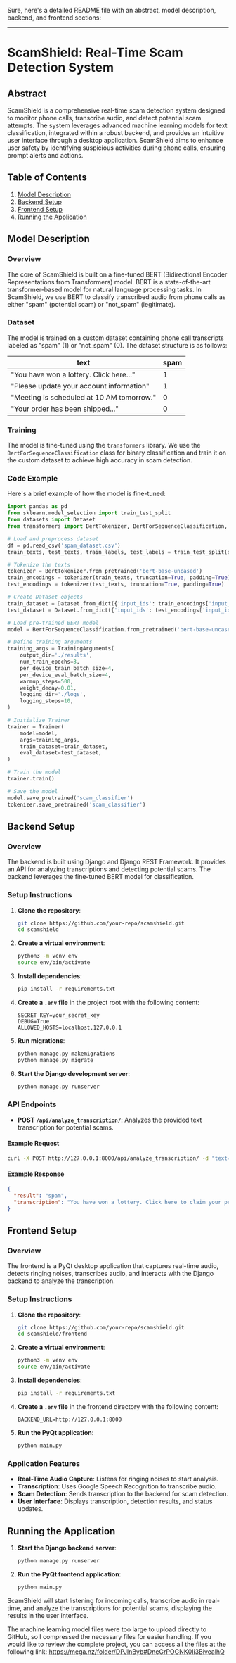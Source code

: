 Sure, here's a detailed README file with an abstract, model description, backend, and frontend sections:

---

# ScamShield: Real-Time Scam Detection System

## Abstract

ScamShield is a comprehensive real-time scam detection system designed to monitor phone calls, transcribe audio, and detect potential scam attempts. The system leverages advanced machine learning models for text classification, integrated within a robust backend, and provides an intuitive user interface through a desktop application. ScamShield aims to enhance user safety by identifying suspicious activities during phone calls, ensuring prompt alerts and actions.

## Table of Contents

1. [Model Description](#model-description)
2. [Backend Setup](#backend-setup)
3. [Frontend Setup](#frontend-setup)
4. [Running the Application](#running-the-application)

## Model Description

### Overview

The core of ScamShield is built on a fine-tuned BERT (Bidirectional Encoder Representations from Transformers) model. BERT is a state-of-the-art transformer-based model for natural language processing tasks. In ScamShield, we use BERT to classify transcribed audio from phone calls as either "spam" (potential scam) or "not_spam" (legitimate).

### Dataset

The model is trained on a custom dataset containing phone call transcripts labeled as "spam" (1) or "not_spam" (0). The dataset structure is as follows:

| text                                     | spam |
|------------------------------------------|------|
| "You have won a lottery. Click here..."  | 1    |
| "Please update your account information" | 1    |
| "Meeting is scheduled at 10 AM tomorrow."| 0    |
| "Your order has been shipped..."         | 0    |

### Training

The model is fine-tuned using the `transformers` library. We use the `BertForSequenceClassification` class for binary classification and train it on the custom dataset to achieve high accuracy in scam detection.

### Code Example

Here's a brief example of how the model is fine-tuned:

```python
import pandas as pd
from sklearn.model_selection import train_test_split
from datasets import Dataset
from transformers import BertTokenizer, BertForSequenceClassification, Trainer, TrainingArguments

# Load and preprocess dataset
df = pd.read_csv('spam_dataset.csv')
train_texts, test_texts, train_labels, test_labels = train_test_split(df['text'].tolist(), df['spam'].tolist(), test_size=0.2)

# Tokenize the texts
tokenizer = BertTokenizer.from_pretrained('bert-base-uncased')
train_encodings = tokenizer(train_texts, truncation=True, padding=True)
test_encodings = tokenizer(test_texts, truncation=True, padding=True)

# Create Dataset objects
train_dataset = Dataset.from_dict({'input_ids': train_encodings['input_ids'], 'attention_mask': train_encodings['attention_mask'], 'labels': train_labels})
test_dataset = Dataset.from_dict({'input_ids': test_encodings['input_ids'], 'attention_mask': test_encodings['attention_mask'], 'labels': test_labels})

# Load pre-trained BERT model
model = BertForSequenceClassification.from_pretrained('bert-base-uncased')

# Define training arguments
training_args = TrainingArguments(
    output_dir='./results',
    num_train_epochs=3,
    per_device_train_batch_size=4,
    per_device_eval_batch_size=4,
    warmup_steps=500,
    weight_decay=0.01,
    logging_dir='./logs',
    logging_steps=10,
)

# Initialize Trainer
trainer = Trainer(
    model=model,
    args=training_args,
    train_dataset=train_dataset,
    eval_dataset=test_dataset,
)

# Train the model
trainer.train()

# Save the model
model.save_pretrained('scam_classifier')
tokenizer.save_pretrained('scam_classifier')
```

## Backend Setup

### Overview

The backend is built using Django and Django REST Framework. It provides an API for analyzing transcriptions and detecting potential scams. The backend leverages the fine-tuned BERT model for classification.

### Setup Instructions

1. **Clone the repository**:
   ```bash
   git clone https://github.com/your-repo/scamshield.git
   cd scamshield
   ```

2. **Create a virtual environment**:
   ```bash
   python3 -m venv env
   source env/bin/activate
   ```

3. **Install dependencies**:
   ```bash
   pip install -r requirements.txt
   ```

4. **Create a `.env` file** in the project root with the following content:
   ```plaintext
   SECRET_KEY=your_secret_key
   DEBUG=True
   ALLOWED_HOSTS=localhost,127.0.0.1
   ```

5. **Run migrations**:
   ```bash
   python manage.py makemigrations
   python manage.py migrate
   ```

6. **Start the Django development server**:
   ```bash
   python manage.py runserver
   ```

### API Endpoints

- **POST `/api/analyze_transcription/`**: Analyzes the provided text transcription for potential scams.

#### Example Request

```bash
curl -X POST http://127.0.0.1:8000/api/analyze_transcription/ -d "text=You have won a lottery. Click here to claim your prize."
```

#### Example Response

```json
{
  "result": "spam",
  "transcription": "You have won a lottery. Click here to claim your prize."
}
```

## Frontend Setup

### Overview

The frontend is a PyQt desktop application that captures real-time audio, detects ringing noises, transcribes audio, and interacts with the Django backend to analyze the transcription.

### Setup Instructions

1. **Clone the repository**:
   ```bash
   git clone https://github.com/your-repo/scamshield.git
   cd scamshield/frontend
   ```

2. **Create a virtual environment**:
   ```bash
   python3 -m venv env
   source env/bin/activate
   ```

3. **Install dependencies**:
   ```bash
   pip install -r requirements.txt
   ```

4. **Create a `.env` file** in the frontend directory with the following content:
   ```plaintext
   BACKEND_URL=http://127.0.0.1:8000
   ```

5. **Run the PyQt application**:
   ```bash
   python main.py
   ```

### Application Features

- **Real-Time Audio Capture**: Listens for ringing noises to start analysis.
- **Transcription**: Uses Google Speech Recognition to transcribe audio.
- **Scam Detection**: Sends transcription to the backend for scam detection.
- **User Interface**: Displays transcription, detection results, and status updates.

## Running the Application

1. **Start the Django backend server**:
   ```bash
   python manage.py runserver
   ```

2. **Run the PyQt frontend application**:
   ```bash
   python main.py
   ```

ScamShield will start listening for incoming calls, transcribe audio in real-time, and analyze the transcriptions for potential scams, displaying the results in the user interface.

The machine learning model files were too large to upload directly to GitHub, so I compressed the necessary files for easier handling. If you would like to review the complete project, you can access all the files at the following link: https://mega.nz/folder/DPJlnByb#DneGrPOGNK0Ii3BivealhQ

